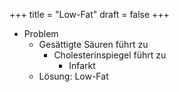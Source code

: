 +++
title = "Low-Fat"
draft = false
+++

-   Problem
    -   Gesättigte Säuren führt zu
        -   Cholesterinspiegel führt zu
            -   Infarkt
    -   Lösung: Low-Fat

